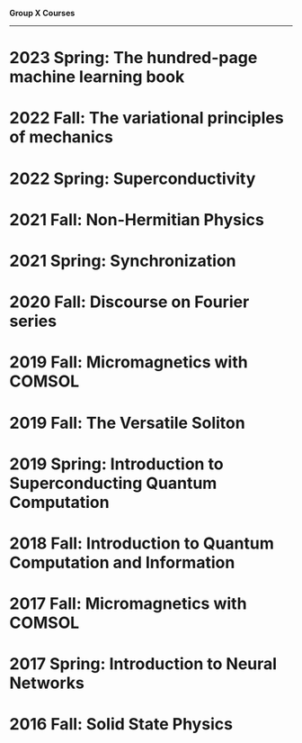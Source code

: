 **Group X Courses**

***

# 2023 Spring: The hundred-page machine learning book 

# 2022 Fall: The variational principles of mechanics

# 2022 Spring: Superconductivity

# 2021 Fall: Non-Hermitian Physics

# 2021 Spring: Synchronization

# 2020 Fall: Discourse on Fourier series

# 2019 Fall: Micromagnetics with COMSOL

# 2019 Fall: The Versatile Soliton

# 2019 Spring: Introduction to Superconducting Quantum Computation

# 2018 Fall: Introduction to Quantum Computation and Information

# 2017 Fall: Micromagnetics with COMSOL

# 2017 Spring: Introduction to Neural Networks

# 2016 Fall: Solid State Physics